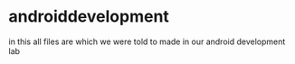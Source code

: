 # androiddevelopment
in this all files are which we were told to made in our android development lab
